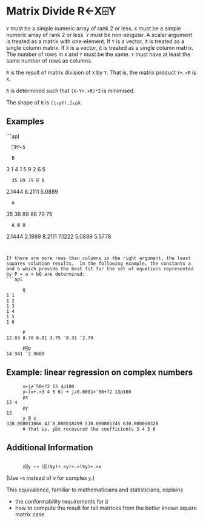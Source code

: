 <div style="display: none;">
  ⌹
</div>






<h1 class="heading"><span class="name">Matrix Divide</span> <span class="command">R←X⌹Y</span></h1>



`Y` must be a simple numeric array of rank 2 or less.  `X` must be a simple numeric array of rank 2 or less.  `Y` must be non-singular.  A scalar argument is treated as a matrix with one-element.  If `Y` is a vector, it is treated as a single column matrix.  If `X` is a vector, it is treated as a single column matrix.  The number of rows in `X` and `Y` must be the same.  `Y` must have at least the same number of rows as columns.


`R` is the result of matrix division of `X` by `Y`.  That is, the matrix product `Y+.×R` is `X`.


`R` is determined such that `(X-Y+.×R)*2` is minimised.


The shape of `R` is `(1↓⍴Y),1↓⍴X`.


<h2 class="example">Examples</h2>
```apl

      ⎕PP←5
 
      B
3 1 4
1 5 9
2 6 5
 
      35 89 79 ⌹ B
2.1444 8.2111 5.0889
 
      A
35 36
89 88
79 75
 
      A ⌹ B
2.1444 2.1889
8.2111 7.1222
5.0889 5.5778
```


If there are more rows than columns in the right argument, the least squares solution results.  In the following example, the constants a and b which provide the best fit for the set of equations represented by P = a + bQ are determined:
```apl

      Q
1 1
1 2
1 3
1 4
1 5
1 6
 
      P
12.03 8.78 6.01 3.75 ¯0.31 ¯2.79
 
      P⌹Q
14.941 ¯2.9609
```

## Example: linear regression on complex numbers
```apl
      x←j⌿¯50+?2 13 4⍴100
      y←(x+.×3 4 5 6) + j⌿0.0001×¯50+?2 13⍴100
      ⍴x
13 4
      ⍴y
13
      y ⌹ x
3J0.000011066 4J¯0.000018499 5J0.000005745 6J0.000050328
      ⍝ that is, y⌹x recovered the coefficients 3 4 5 6
```


## Additional Information
```apl

      x⌹y ←→ (⌹(⍉y)+.×y)+.×(⍉y)+.×x

```


(Use `+⍉` instead of `⍉` for complex `y`.)


This equivalence, familiar to mathematicians and statisticians, explains

- the conformability requirements for `⌹`
- how to compute the result for tall matrices from the better known square matrix case



